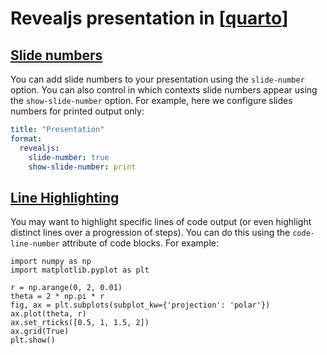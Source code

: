 # Revealjs presentation in [[quarto]]

## [Slide numbers](https://quarto.org/docs/presentations/revealjs/presenting.html#slide-numbers)

You can add slide numbers to your presentation using the `slide-number` option.
You can also control in which contexts slide numbers appear using the
`show-slide-number` option. For example, here we configure slides numbers for
printed output only:

```yaml
title: "Presentation"
format:
  revealjs:
    slide-number: true
    show-slide-number: print
```

## [Line Highlighting](https://quarto.org/docs/presentations/revealjs/#line-highlighting)

You may want to highlight specific lines of code output (or even highlight
distinct lines over a progression of steps). You can do this using the
`code-line-number` attribute of code blocks. For example:

```{.python code-line-numbers="6-8"}
import numpy as np
import matplotlib.pyplot as plt

r = np.arange(0, 2, 0.01)
theta = 2 * np.pi * r
fig, ax = plt.subplots(subplot_kw={'projection': 'polar'})
ax.plot(theta, r)
ax.set_rticks([0.5, 1, 1.5, 2])
ax.grid(True)
plt.show()
```

[//begin]: # "Autogenerated link references for markdown compatibility"
[quarto]: quarto.md "Quarto"
[//end]: # "Autogenerated link references"
